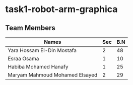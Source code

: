 # task1-robot-arm-graphica

## Team Members

| Names                                   | Sec   | B.N |
|--------------------------------------   |:----- |:----|                                                                           
| Yara Hossam El-Din Mostafa              | 2     | 48  |
| Esraa Osama                             | 1     | 10  |
| Habiba Mohamed Hanafy                   | 1     | 25  |
| Maryam Mahmoud Mohamed Elsayed          | 2     | 29  |
 

